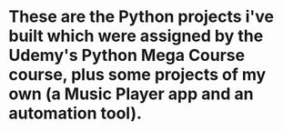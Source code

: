 # These are the Python projects i've built which were assigned by the Udemy's Python Mega Course course, plus some projects of my own (a Music Player app and an automation tool).
